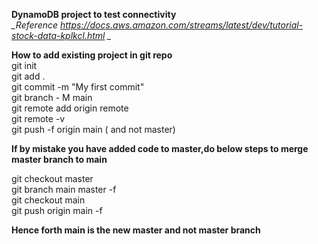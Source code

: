 
**DynamoDB project to test connectivity**
<br />*_Reference https://docs.aws.amazon.com/streams/latest/dev/tutorial-stock-data-kplkcl.html _*


**How to add existing project in git repo**
<br />git init 
<br />git add .
<br />git commit -m "My first commit"
<br /> git branch - M main
<br />git remote add origin remote <repo URL>
<br />git remote -v
<br />git push -f origin main ( and not master) 

**If by mistake you have added code to master,do below steps to merge master branch to main**

git checkout master  
git branch main master -f    
git checkout main  
git push origin main -f 


**Hence forth main is the new master and not master branch**
